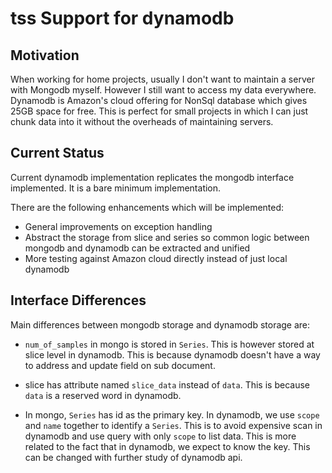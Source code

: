 tss Support for dynamodb
========================

## Motivation

When working for home projects, usually I don't want to maintain a server with Mongodb myself. However I still want to access my data everywhere. Dynamodb is Amazon's cloud offering for NonSql database which gives 25GB space for free. This is perfect for small projects in which I can just chunk data into it without the overheads of maintaining servers.

## Current Status

Current dynamodb implementation replicates the mongodb interface implemented. It is a bare minimum implementation.

There are the following enhancements which will be implemented:

* General improvements on exception handling
* Abstract the storage from slice and series so common logic between mongodb and dynamodb can be extracted and unified
* More testing against Amazon cloud directly instead of just local dynamodb

## Interface Differences

Main differences between mongodb storage and dynamodb storage are:

* `num_of_samples` in mongo is stored in `Series`. This is however stored at slice level in dynamodb. This is because dynamodb doesn't have a way to address and update field on sub document.

* slice has attribute named `slice_data` instead of `data`. This is because `data` is a reserved word in dynamodb.

* In mongo, `Series` has id as the primary key. In dynamodb, we use `scope` and `name` together to identify a `Series`. This is to avoid expensive scan in dynamodb and use query with only `scope` to list data. This is more related to the fact that in dynamodb, we expect to know the key. This can be changed with further study of dynamodb api.